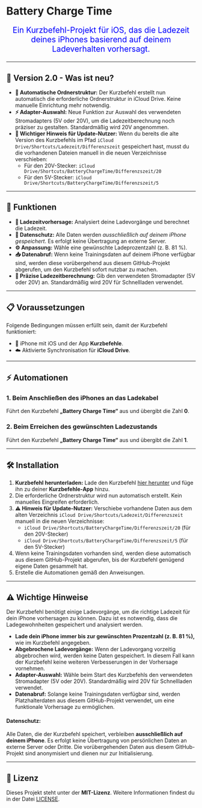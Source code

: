 # Battery Charge Time

<p style="color: blue; text-align: center; font-size: 1.5em;">
Ein Kurzbefehl-Projekt für iOS, das die Ladezeit deines iPhones basierend auf deinem Ladeverhalten vorhersagt.
</p>

---

## 🚀 Version 2.0 - Was ist neu?

<ul>
  <li><strong>📂 Automatische Ordnerstruktur:</strong> Der Kurzbefehl erstellt nun automatisch die erforderliche Ordnerstruktur in iCloud Drive. Keine manuelle Einrichtung mehr notwendig.</li>
  <li><strong>⚡ Adapter-Auswahl:</strong> Neue Funktion zur Auswahl des verwendeten Stromadapters (5V oder 20V), um die Ladezeitberechnung noch präziser zu gestalten. Standardmäßig wird 20V angenommen.</li>
  <li><strong>📝 Wichtiger Hinweis für Update-Nutzer:</strong> Wenn du bereits die alte Version des Kurzbefehls im Pfad <code>iCloud Drive/Shortcuts/Ladezeit/Differenzszeit</code> gespeichert hast, musst du die vorhandenen Dateien manuell in die neuen Verzeichnisse verschieben:
    <ul>
      <li>Für den 20V-Stecker: <code>iCloud Drive/Shortcuts/BatteryChargeTime/Differenzszeit/20</code></li>
      <li>Für den 5V-Stecker: <code>iCloud Drive/Shortcuts/BatteryChargeTime/Differenzszeit/5</code></li>
    </ul>
  </li>
</ul>

---

## 🔧 Funktionen

<ul>
  <li><strong>🔋 Ladezeitvorhersage:</strong> Analysiert deine Ladevorgänge und berechnet die Ladezeit.</li>
  <li><strong>🔐 Datenschutz:</strong> Alle Daten werden <em>ausschließlich auf deinem iPhone gespeichert</em>. Es erfolgt keine Übertragung an externe Server.</li>
  <li><strong>⚙️ Anpassung:</strong> Wähle eine gewünschte Ladeprozentzahl (z. B. 81 %).</li>
  <li><strong>📥 Datenabruf:</strong> Wenn keine Trainingsdaten auf deinem iPhone verfügbar sind, werden diese vorübergehend aus diesem GitHub-Projekt abgerufen, um den Kurzbefehl sofort nutzbar zu machen.</li>
  <li><strong>🔌 Präzise Ladezeitberechnung:</strong> Gib den verwendeten Stromadapter (5V oder 20V) an. Standardmäßig wird 20V für Schnellladen verwendet.</li>
</ul>

---

## 📋 Voraussetzungen

<p>Folgende Bedingungen müssen erfüllt sein, damit der Kurzbefehl funktioniert:</p>

<ul>
  <li>📱 iPhone mit iOS und der App <strong>Kurzbefehle</strong>.</li>
  <li>☁️ Aktivierte Synchronisation für <strong>iCloud Drive</strong>.</li>
</ul>

---

## ⚡ Automationen

<h3>1. Beim Anschließen des iPhones an das Ladekabel</h3>
<p>Führt den Kurzbefehl <strong>„Battery Charge Time“</strong> aus und übergibt die Zahl <strong>0</strong>.</p>

<h3>2. Beim Erreichen des gewünschten Ladezustands</h3>
<p>Führt den Kurzbefehl <strong>„Battery Charge Time“</strong> aus und übergibt die Zahl <strong>1</strong>.</p>

---

## 🛠️ Installation

<ol>
  <li><strong>Kurzbefehl herunterladen:</strong> Lade den Kurzbefehl <a href="https://www.icloud.com/shortcuts/e813df1e39434cf691f396416603ec63">hier herunter</a> und füge ihn zu deiner <strong>Kurzbefehle-App</strong> hinzu.</li>
  <li>Die erforderliche Ordnerstruktur wird nun automatisch erstellt. Kein manuelles Eingreifen erforderlich.</li>
  <li><strong>⚠️ Hinweis für Update-Nutzer:</strong> Verschiebe vorhandene Daten aus dem alten Verzeichnis <code>iCloud Drive/Shortcuts/Ladezeit/Differenzszeit</code> manuell in die neuen Verzeichnisse:
    <ul>
      <li><code>iCloud Drive/Shortcuts/BatteryChargeTime/Differenzszeit/20</code> (für den 20V-Stecker)</li>
      <li><code>iCloud Drive/Shortcuts/BatteryChargeTime/Differenzszeit/5</code> (für den 5V-Stecker)</li>
    </ul>
  </li>
  <li>Wenn keine Trainingsdaten vorhanden sind, werden diese automatisch aus diesem GitHub-Projekt abgerufen, bis der Kurzbefehl genügend eigene Daten gesammelt hat.</li>
  <li>Erstelle die Automationen gemäß den Anweisungen.</li>
</ol>

---

## ⚠️ Wichtige Hinweise

<p>Der Kurzbefehl benötigt einige Ladevorgänge, um die richtige Ladezeit für dein iPhone vorhersagen zu können. Dazu ist es notwendig, dass die Ladegewohnheiten gespeichert und analysiert werden.</p>

<ul>
  <li><strong>Lade dein iPhone immer bis zur gewünschten Prozentzahl (z. B. 81 %),</strong> wie im Kurzbefehl angegeben.</li>
  <li><strong>Abgebrochene Ladevorgänge:</strong> Wenn der Ladevorgang vorzeitig abgebrochen wird, werden keine Daten gespeichert. In diesem Fall kann der Kurzbefehl keine weiteren Verbesserungen in der Vorhersage vornehmen.</li>
  <li><strong>Adapter-Auswahl:</strong> Wähle beim Start des Kurzbefehls den verwendeten Stromadapter (5V oder 20V). Standardmäßig wird 20V für Schnellladen verwendet.</li>
  <li><strong>Datenabruf:</strong> Solange keine Trainingsdaten verfügbar sind, werden Platzhalterdaten aus diesem GitHub-Projekt verwendet, um eine funktionale Vorhersage zu ermöglichen.</li>
</ul>

<h4>Datenschutz:</h4>
<p>Alle Daten, die der Kurzbefehl speichert, verbleiben <strong>ausschließlich auf deinem iPhone</strong>. Es erfolgt keine Übertragung von persönlichen Daten an externe Server oder Dritte. Die vorübergehenden Daten aus diesem GitHub-Projekt sind anonymisiert und dienen nur zur Initialisierung.</p>

---

## 📜 Lizenz

<p>Dieses Projekt steht unter der <strong>MIT-Lizenz</strong>. Weitere Informationen findest du in der Datei <a href="./LICENSE">LICENSE</a>.</p>
